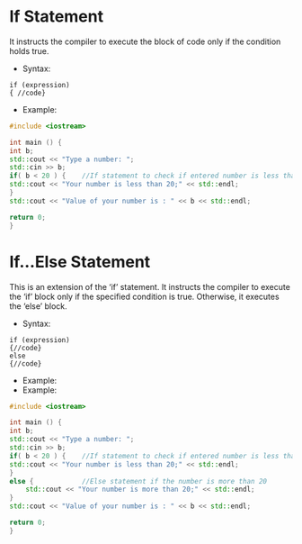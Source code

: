 # If Statement
It instructs the compiler to execute the block of code only if the condition holds true. 
- Syntax:
```
if (expression)
{ //code}
```
- Example: 
```cpp
#include <iostream>

int main () {
int b;
std::cout << "Type a number: ";
std::cin >> b; 
if( b < 20 ) {    //If statement to check if entered number is less than 20
std::cout << "Your number is less than 20;" << std::endl;
}
std::cout << "Value of your number is : " << b << std::endl;

return 0;
}
```

# If...Else Statement
This is an extension of the ‘if’ statement. It instructs the compiler to execute the ‘if’ block only if the specified condition is true. Otherwise, it executes the ‘else’
block. 
- Syntax:
```
if (expression)
{//code}
else
{//code}
```
- Example: 
- Example: 
```cpp
#include <iostream>

int main () {
int b;
std::cout << "Type a number: ";
std::cin >> b; 
if( b < 20 ) {    //If statement to check if entered number is less than 20
std::cout << "Your number is less than 20;" << std::endl;
}
else {            //Else statement if the number is more than 20
    std::cout << "Your number is more than 20;" << std::endl;
}
std::cout << "Value of your number is : " << b << std::endl;

return 0;
}
```
